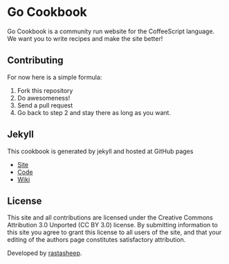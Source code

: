 # Go Cookbook

Go Cookbook is a community run website for the CoffeeScript language.
We want you to write recipes and make the site better!

## Contributing

For now here is a simple formula:

1. Fork this repository
2. Do awesomeness!
3. Send a pull request
4. Go back to step 2 and stay there as long as you want.

## Jekyll

This cookbook is generated by jekyll and hosted at GitHub pages

* [Site](http://jekyllrb.com/)
* [Code](https://github.com/mojombo/jekyll)
* [Wiki](https://github.com/mojombo/jekyll/wiki)

## License

This site and all contributions are licensed under the Creative Commons Attribution 3.0 Unported (CC BY 3.0) license. By submitting information to this site you agree to grant this license to all users of the site, and that your editing of the authors page constitutes satisfactory attribution.

Developed by [rastasheep](https://github.com/rastasheep).
